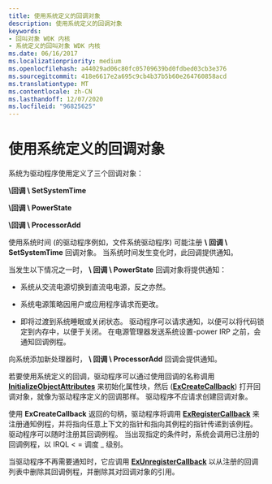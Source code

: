 ```yaml
---
title: 使用系统定义的回调对象
description: 使用系统定义的回调对象
keywords:
- 回叫对象 WDK 内核
- 系统定义的回叫对象 WDK 内核
ms.date: 06/16/2017
ms.localizationpriority: medium
ms.openlocfilehash: a44029ad06c80fc05709639bd0fdbed03cb3e376
ms.sourcegitcommit: 418e6617e2a695c9cb4b37b5b60e264760858acd
ms.translationtype: MT
ms.contentlocale: zh-CN
ms.lasthandoff: 12/07/2020
ms.locfileid: "96825625"
---
```

# <a name="using-a-system-defined-callback-object"></a>使用系统定义的回调对象





系统为驱动程序使用定义了三个回调对象：

**\\回调 \\ SetSystemTime**

**\\回调 \\ PowerState**

**\\回调 \\ ProcessorAdd**

使用系统时间 (的驱动程序例如，文件系统驱动程序) 可能注册 **\\ 回调 \\ SetSystemTime** 回调对象。 当系统时间发生变化时，此回调提供通知。

当发生以下情况之一时， **\\ 回调 \\ PowerState** 回调对象将提供通知：

-   系统从交流电源切换到直流电电源，反之亦然。

-   系统电源策略因用户或应用程序请求而更改。

-   即将过渡到系统睡眠或关闭状态。 驱动程序可以请求通知，以便可以将代码锁定到内存中，以便于关闭。 在电源管理器发送系统设置-power IRP 之前，会通知回调例程。

向系统添加新处理器时， **\\ 回调 \\ ProcessorAdd** 回调会提供通知。

若要使用系统定义的回调，驱动程序可以通过使用回调的名称调用 [**InitializeObjectAttributes**](/windows/win32/api/ntdef/nf-ntdef-initializeobjectattributes) 来初始化属性块，然后 ([**ExCreateCallback**](/windows-hardware/drivers/ddi/wdm/nf-wdm-excreatecallback)) 打开回调对象，就像为驱动程序定义的回调那样。 驱动程序不应请求创建回调对象。

使用 **ExCreateCallback** 返回的句柄，驱动程序将调用 [**ExRegisterCallback**](/windows-hardware/drivers/ddi/wdm/nf-wdm-exregistercallback) 来注册通知例程，并将指向任意上下文的指针和指向其例程的指针传递到该例程。 驱动程序可以随时注册其回调例程。 当出现指定的条件时，系统会调用已注册的回调例程，以 IRQL &lt; = 调度 \_ 级别。

当驱动程序不再需要通知时，它应调用 [**ExUnregisterCallback**](/windows-hardware/drivers/ddi/wdm/nf-wdm-exunregistercallback) 以从注册的回调列表中删除其回调例程，并删除其对回调对象的引用。

 

